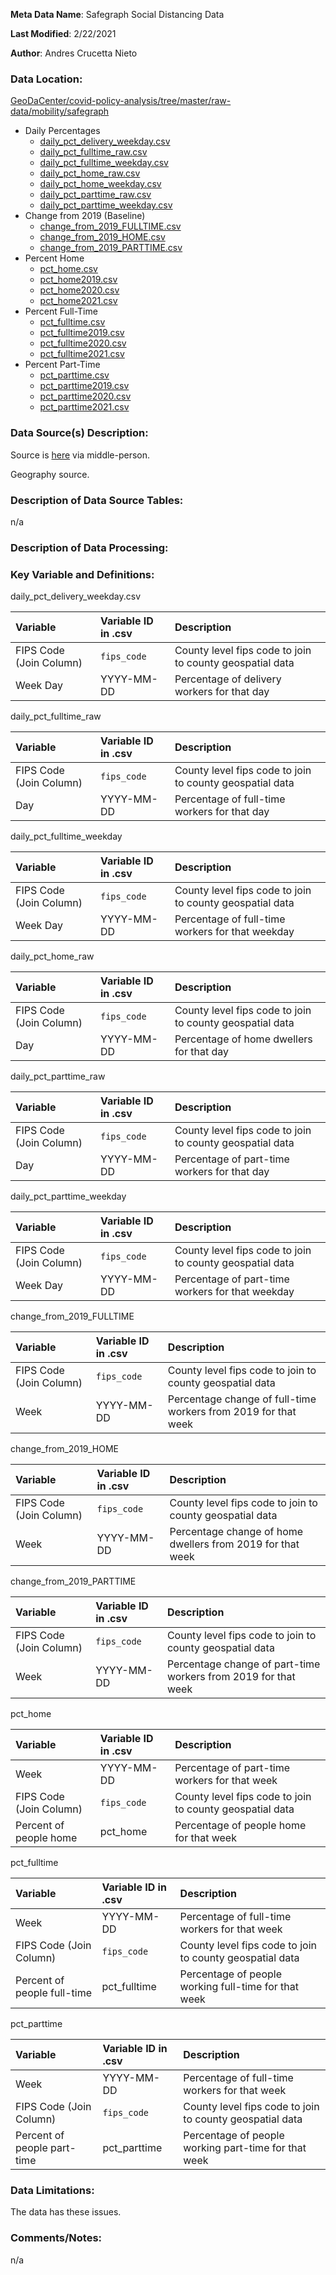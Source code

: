 **Meta Data Name**: Safegraph Social Distancing Data

**Last Modified**: 2/22/2021

**Author**: Andres Crucetta Nieto

### Data Location: 
[GeoDaCenter/covid-policy-analysis/tree/master/raw-data/mobility/safegraph](https://github.com/GeoDaCenter/covid-policy-analysis/tree/master/raw-data/mobility/safegraph)
* Daily Percentages
  * [daily_pct_delivery_weekday.csv](https://github.com/GeoDaCenter/covid-policy-analysis/blob/master/raw-data/mobility/safegraph/daily_pct_delivery_weekday.csv)
  * [daily_pct_fulltime_raw.csv](https://github.com/GeoDaCenter/covid-policy-analysis/blob/master/raw-data/mobility/safegraph/daily_pct_fulltime_raw.csv)
  * [daily_pct_fulltime_weekday.csv](https://github.com/GeoDaCenter/covid-policy-analysis/blob/master/raw-data/mobility/safegraph/daily_pct_fulltime_weekday.csv)
  * [daily_pct_home_raw.csv](https://github.com/GeoDaCenter/covid-policy-analysis/blob/master/raw-data/mobility/safegraph/daily_pct_home_raw.csv)
  * [daily_pct_home_weekday.csv](https://github.com/GeoDaCenter/covid-policy-analysis/blob/master/raw-data/mobility/safegraph/daily_pct_home_weekday.csv)
  * [daily_pct_parttime_raw.csv](https://github.com/GeoDaCenter/covid-policy-analysis/blob/master/raw-data/mobility/safegraph/daily_pct_parttime_raw.csv)
  * [daily_pct_parttime_weekday.csv](https://github.com/GeoDaCenter/covid-policy-analysis/blob/master/raw-data/mobility/safegraph/daily_pct_parttime_weekday.csv)
* Change from 2019 (Baseline)
  * [change_from_2019_FULLTIME.csv](https://github.com/GeoDaCenter/covid-policy-analysis/blob/master/raw-data/mobility/safegraph/change_from_2019_FULLTIME.csv)
  * [change_from_2019_HOME.csv](https://github.com/GeoDaCenter/covid-policy-analysis/blob/master/raw-data/mobility/safegraph/change_from_2019_HOME.csv)
  * [change_from_2019_PARTTIME.csv](https://github.com/GeoDaCenter/covid-policy-analysis/blob/master/raw-data/mobility/safegraph/change_from_2019_PARTTIME.csv)
* Percent Home
  * [pct_home.csv](https://github.com/GeoDaCenter/covid-policy-analysis/blob/master/raw-data/mobility/safegraph/pct_home.csv)
  * [pct_home2019.csv](https://github.com/GeoDaCenter/covid-policy-analysis/blob/master/raw-data/mobility/safegraph/pct_home2019.csv)
  * [pct_home2020.csv](https://github.com/GeoDaCenter/covid-policy-analysis/blob/master/raw-data/mobility/safegraph/pct_home2020.csv)
  * [pct_home2021.csv](https://github.com/GeoDaCenter/covid-policy-analysis/blob/master/raw-data/mobility/safegraph/pct_home2021.csv)
* Percent Full-Time
  * [pct_fulltime.csv](https://github.com/GeoDaCenter/covid-policy-analysis/blob/master/raw-data/mobility/safegraph/pct_fulltime.csv)
  * [pct_fulltime2019.csv](https://github.com/GeoDaCenter/covid-policy-analysis/blob/master/raw-data/mobility/safegraph/pct_fulltime2019.csv)
  * [pct_fulltime2020.csv](https://github.com/GeoDaCenter/covid-policy-analysis/blob/master/raw-data/mobility/safegraph/pct_fulltime2020.csv)
  * [pct_fulltime2021.csv](https://github.com/GeoDaCenter/covid-policy-analysis/blob/master/raw-data/mobility/safegraph/pct_fulltime2021.csv)
* Percent Part-Time
  * [pct_parttime.csv](https://github.com/GeoDaCenter/covid-policy-analysis/blob/master/raw-data/mobility/safegraph/pct_parttime.csv)
  * [pct_parttime2019.csv](https://github.com/GeoDaCenter/covid-policy-analysis/blob/master/raw-data/mobility/safegraph/pct_parttime2019.csv)
  * [pct_parttime2020.csv](https://github.com/GeoDaCenter/covid-policy-analysis/blob/master/raw-data/mobility/safegraph/pct_parttime2020.csv)
  * [pct_parttime2021.csv](https://github.com/GeoDaCenter/covid-policy-analysis/blob/master/raw-data/mobility/safegraph/pct_parttime2021.csv)

### Data Source(s) Description:  
Source is [here](https://bphc.hrsa.gov...) via middle-person. 

Geography source. 

### Description of Data Source Tables: 
n/a

### Description of Data Processing: 


### Key Variable and Definitions:

daily_pct_delivery_weekday.csv

| Variable | Variable ID in .csv | Description |
|:---------|:--------------------|:------------|
| FIPS Code (Join Column) | `fips_code` | County level fips code to join to county geospatial data |
| Week Day | YYYY-MM-DD | Percentage of delivery workers for that day |

daily_pct_fulltime_raw

| Variable | Variable ID in .csv | Description |
|:---------|:--------------------|:------------|
| FIPS Code (Join Column) | `fips_code` | County level fips code to join to county geospatial data |
| Day | YYYY-MM-DD | Percentage of full-time workers for that day |

daily_pct_fulltime_weekday

| Variable | Variable ID in .csv | Description |
|:---------|:--------------------|:------------|
| FIPS Code (Join Column) | `fips_code` | County level fips code to join to county geospatial data |
| Week Day | YYYY-MM-DD | Percentage of full-time workers for that weekday |

daily_pct_home_raw

| Variable | Variable ID in .csv | Description |
|:---------|:--------------------|:------------|
| FIPS Code (Join Column) | `fips_code` | County level fips code to join to county geospatial data |
| Day | YYYY-MM-DD | Percentage of home dwellers for that day |

daily_pct_parttime_raw

| Variable | Variable ID in .csv | Description |
|:---------|:--------------------|:------------|
| FIPS Code (Join Column) | `fips_code` | County level fips code to join to county geospatial data |
| Day | YYYY-MM-DD | Percentage of part-time workers for that day |

daily_pct_parttime_weekday

| Variable | Variable ID in .csv | Description |
|:---------|:--------------------|:------------|
| FIPS Code (Join Column) | `fips_code` | County level fips code to join to county geospatial data |
| Week Day | YYYY-MM-DD | Percentage of part-time workers for that weekday |

change_from_2019_FULLTIME

| Variable | Variable ID in .csv | Description |
|:---------|:--------------------|:------------|
| FIPS Code (Join Column) | `fips_code` | County level fips code to join to county geospatial data |
| Week | YYYY-MM-DD | Percentage change of full-time workers from 2019 for that week |

change_from_2019_HOME

| Variable | Variable ID in .csv | Description |
|:---------|:--------------------|:------------|
| FIPS Code (Join Column) | `fips_code` | County level fips code to join to county geospatial data |
| Week | YYYY-MM-DD | Percentage change of home dwellers from 2019 for that week |

change_from_2019_PARTTIME

| Variable | Variable ID in .csv | Description |
|:---------|:--------------------|:------------|
| FIPS Code (Join Column) | `fips_code` | County level fips code to join to county geospatial data |
| Week | YYYY-MM-DD | Percentage change of part-time workers from 2019 for that week |

pct_home

| Variable | Variable ID in .csv | Description |
|:---------|:--------------------|:------------|
| Week | YYYY-MM-DD | Percentage of part-time workers for that week |
| FIPS Code (Join Column) | `fips_code` | County level fips code to join to county geospatial data |
| Percent of people home | pct_home | Percentage of people home for that week |

pct_fulltime

| Variable | Variable ID in .csv | Description |
|:---------|:--------------------|:------------|
| Week | YYYY-MM-DD | Percentage of full-time workers for that week |
| FIPS Code (Join Column) | `fips_code` | County level fips code to join to county geospatial data |
| Percent of people full-time | pct_fulltime | Percentage of people working full-time for that week |

pct_parttime

| Variable | Variable ID in .csv | Description |
|:---------|:--------------------|:------------|
| Week | YYYY-MM-DD | Percentage of full-time workers for that week |
| FIPS Code (Join Column) | `fips_code` | County level fips code to join to county geospatial data |
| Percent of people part-time | pct_parttime | Percentage of people working part-time for that week |

### Data Limitations:
The data has these issues. 

### Comments/Notes:
n/a
